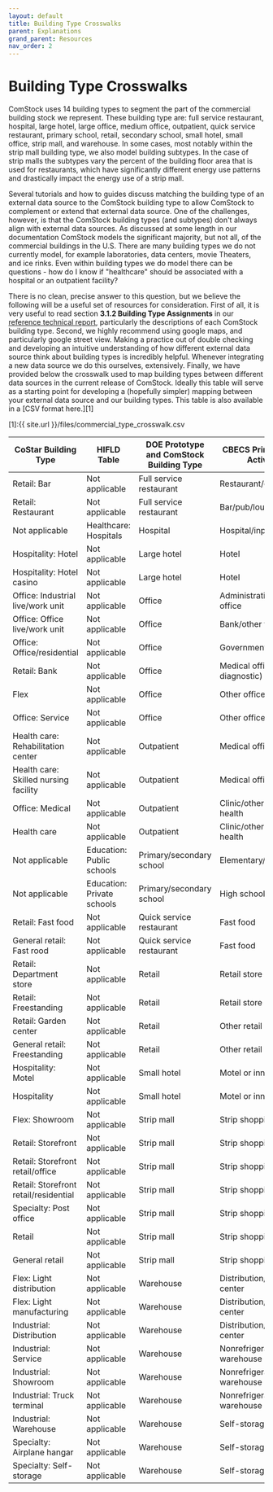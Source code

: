 ```yaml
---
layout: default
title: Building Type Crosswalks
parent: Explanations
grand_parent: Resources
nav_order: 2
---
```


# Building Type Crosswalks

ComStock uses 14 building types to segment the part of the commercial building stock we represent. These building type are: full service restaurant, hospital, large hotel, large office, medium office, outpatient, quick service restaurant, primary school, retail, secondary school, small hotel, small office, strip mall, and warehouse. In some cases, most notably within the strip mall building type, we also model building subtypes. In the case of strip malls the subtypes vary the percent of the building floor area that is used for restaurants, which have significantly different energy use patterns and drastically impact the energy use of a strip mall.

Several tutorials and how to guides discuss matching the building type of an external data source to the ComStock building type to allow ComStock to complement or extend that external data source. One of the challenges, however, is that the ComStock building types (and subtypes) don't always align with external data sources. As discussed at some length in our documentation ComStock models the significant majority, but not all, of the commercial buildings in the U.S. There are many building types we do not currently model, for example laboratories, data centers, movie Theaters, and ice rinks. Even within building types we do model there can be questions - how do I know if "healthcare" should be associated with a hospital or an outpatient facility?

There is no clean, precise answer to this question, but we believe the following will be a useful set of resources for consideration. First of all, it is very useful to read section **3.1.2 Building Type Assignments** in our [reference technical report](https://www.nrel.gov/docs/fy23osti/83819.pdf), particularly the descriptions of each ComStock building type. Second, we highly recommend using google maps, and particularly google street view. Making a practice out of double checking and developing an intuitive understanding of how different external data source think about building types is incredibly helpful. Whenever integrating a new data source we do this ourselves, extensively. Finally, we have provided below the crosswalk used to map building types between different data sources in the current release of ComStock. Ideally this table will serve as a starting point for developing a (hopefully simpler) mapping between your external data source and our building types. This table is also available in a [CSV format here.][1]

[1]:{{ site.url }}/files/commercial_type_crosswalk.csv

| **CoStar Building Type**                | **HIFLD Table**            | **DOE Prototype and ComStock Building Type** | **CBECS Principle Building Activity Plus** |
|-----------------------------------------|----------------------------|----------------------------------------------|--------------------------------------------|
| Retail:   Bar                           | Not applicable             | Full service restaurant                      | Restaurant/cafeteria                       |
| Retail: Restaurant                      | Not applicable             | Full service restaurant                      | Bar/pub/lounge                             |
| Not applicable                          | Healthcare: Hospitals      | Hospital                                     | Hospital/inpatient health                  |
| Hospitality: Hotel                      | Not applicable             | Large hotel                                  | Hotel                                      |
| Hospitality: Hotel casino               | Not applicable             | Large hotel                                  | Hotel                                      |
| Office: Industrial live/work   unit     | Not applicable             | Office                                       | Administrative/professional office         |
| Office: Office live/work unit           | Not applicable             | Office                                       | Bank/other financial                       |
| Office: Office/residential              | Not applicable             | Office                                       | Government office                          |
| Retail: Bank                            | Not applicable             | Office                                       | Medical office (non-diagnostic)            |
| Flex                                    | Not applicable             | Office                                       | Other office                               |
| Office: Service                         | Not applicable             | Office                                       | Other office                               |
| Health care: Rehabilitation   center    | Not applicable             | Outpatient                                   | Medical office (diagnostic)                |
| Health care: Skilled nursing   facility | Not applicable             | Outpatient                                   | Medical office (diagnostic)                |
| Office: Medical                         | Not applicable             | Outpatient                                   | Clinic/other outpatient health             |
| Health care                             | Not applicable             | Outpatient                                   | Clinic/other outpatient health             |
| Not applicable                          | Education: Public schools  | Primary/secondary school                     | Elementary/middle school                   |
| Not applicable                          | Education: Private schools | Primary/secondary school                     | High school                                |
| Retail: Fast food                       | Not applicable             | Quick service restaurant                     | Fast food                                  |
| General retail: Fast rood               | Not applicable             | Quick service restaurant                     | Fast food                                  |
| Retail: Department store                | Not applicable             | Retail                                       | Retail store                               |
| Retail: Freestanding                    | Not applicable             | Retail                                       | Retail store                               |
| Retail: Garden center                   | Not applicable             | Retail                                       | Other retail                               |
| General retail: Freestanding            | Not applicable             | Retail                                       | Other retail                               |
| Hospitality: Motel                      | Not applicable             | Small hotel                                  | Motel or inn                               |
| Hospitality                             | Not applicable             | Small hotel                                  | Motel or inn                               |
| Flex: Showroom                          | Not applicable             | Strip mall                                   | Strip shopping mall                        |
| Retail: Storefront                      | Not applicable             | Strip mall                                   | Strip shopping mall                        |
| Retail: Storefront   retail/office      | Not applicable             | Strip mall                                   | Strip shopping mall                        |
| Retail: Storefront   retail/residential | Not applicable             | Strip mall                                   | Strip shopping mall                        |
| Specialty: Post office                  | Not applicable             | Strip mall                                   | Strip shopping mall                        |
| Retail                                  | Not applicable             | Strip mall                                   | Strip shopping mall                        |
| General retail                          | Not applicable             | Strip mall                                   | Strip shopping mall                        |
| Flex: Light distribution                | Not applicable             | Warehouse                                    | Distribution/shipping center               |
| Flex: Light manufacturing               | Not applicable             | Warehouse                                    | Distribution/shipping center               |
| Industrial: Distribution                | Not applicable             | Warehouse                                    | Distribution/shipping center               |
| Industrial: Service                     | Not applicable             | Warehouse                                    | Nonrefrigerated warehouse                  |
| Industrial: Showroom                    | Not applicable             | Warehouse                                    | Nonrefrigerated warehouse                  |
| Industrial: Truck terminal              | Not applicable             | Warehouse                                    | Nonrefrigerated warehouse                  |
| Industrial: Warehouse                   | Not applicable             | Warehouse                                    | Self-storage                               |
| Specialty: Airplane hangar              | Not applicable             | Warehouse                                    | Self-storage                               |
| Specialty: Self-storage                 | Not applicable             | Warehouse                                    | Self-storage                               |
